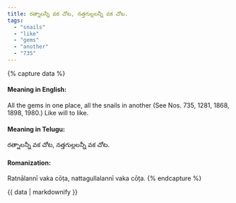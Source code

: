 ```yaml
---
title: రత్నాలన్నీ వక చోట, నత్తగుల్లలన్నీ వక చోట.
tags:
  - "snails"
  - "like"
  - "gems"
  - "another"
  - "735"
---
```


{% capture data %}
#### Meaning in English:
All the gems in one place, all the snails in another
(See Nos. 735, 1281, 1868, 1898, 1980.)
Like will to like.

#### Meaning in Telugu:
రత్నాలన్నీ వక చోట, నత్తగుల్లలన్నీ వక చోట.

#### Romanization:
Ratnālannī vaka cōṭa, nattagullalannī vaka cōṭa.
{% endcapture %}

{{ data | markdownify }}

